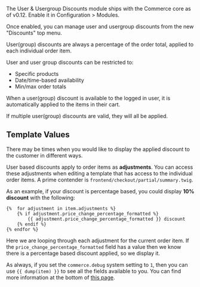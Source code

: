 The User & Usergroup Discounts module ships with the Commerce core as of v0.12. Enable it in Configuration > Modules. 

Once enabled, you can manage user and usergroup discounts from the new "Discounts" top menu. 

User(group) discounts are always a percentage of the order total, applied to each individual order item. 

User and user group discounts can be restricted to:

- Specific products
- Date/time-based availability
- Min/max order totals

When a user(group) discount is available to the logged in user, it is automatically applied to the items in their cart. 

If multiple user(group) discounts are valid, they will all be applied. 

## Template Values

There may be times when you would like to display the applied discount to the customer in different ways.

User based discounts apply to order items as **adjustments**. You can access these adjustments when editing
a template that has access to the individual order items. A prime contender is `frontend/checkout/partial/summary.twig`.

As an example, if your discount is percentage based, you could display **10% discount** with the following:

```
{%  for adjustment in item.adjustments %}
    {% if adjustment.price_change_percentage_formatted %}
        {{ adjustment.price_change_percentage_formatted }} discount
    {% endif %}
{% endfor %}
```

Here we are looping through each adjustment for the current order item. If the `price_change_percentage_formatted` field has a value
then we know there is a percentage based discount applied, so we display it.

As always, if you set the `commerce.debug` system setting to `1`, then you can use `{{ dump(item) }}` to see
all the fields available to you. You can find more information at the bottom of [this page](https://docs.modmore.com/en/Commerce/v1/Front-end_Theming.html).
